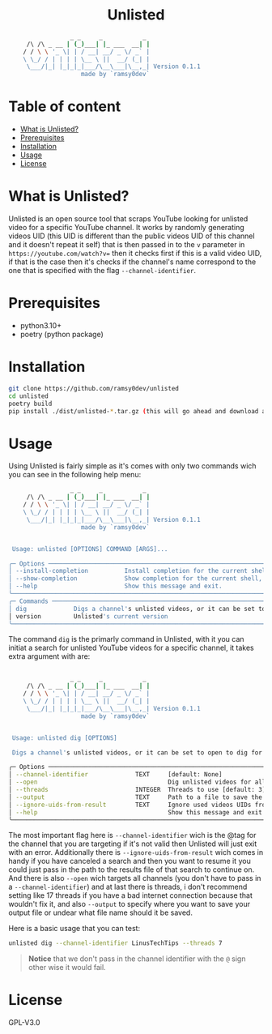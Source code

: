<div align="center">

# Unlisted

</div>

``` bash
                 _ _     _           _
     /\ /\ _ __ | (_)___| |_ ___  __| |
    / / \ \ '_ \| | / __| __/ _ \/ _` |
    \ \_/ / | | | | \__ \ ||  __/ (_| |
     \___/|_| |_|_|_|___/\__\___|\__,_| Version 0.1.1
                    made by `ramsy0dev`
```


# Table of content

* [What is Unlisted?](#what-is-unlisted)
* [Prerequisites](#prerequisites)
* [Installation](#installation)
* [Usage](#usage)
* [License](#license)

# What is Unlisted?

Unlisted is an open source tool that scraps YouTube looking for unlisted video for a specific YouTube channel. It works by randomly generating videos UID (this UID is different than the public videos UID of this channel and it doesn't repeat it self) that is then passed in to the `v` parameter in `https://youtube.com/watch?v=` then it checks first if this is a valid video UID, if that is the case then it's checks if the channel's name correspond to the one that is specified with the flag `--channel-identifier`.

# Prerequisites

* python3.10+
* poetry (python package)

# Installation

``` bash
git clone https://github.com/ramsy0dev/unlisted
cd unlisted
poetry build
pip install ./dist/unlisted-*.tar.gz (this will go ahead and download all the dependecies and unlisted to your system so you can use it as command)
```

# Usage

Using Unlisted is fairly simple as it's comes with only two commands wich you can see in the following help menu:

``` bash
                 _ _     _           _
     /\ /\ _ __ | (_)___| |_ ___  __| |
    / / \ \ '_ \| | / __| __/ _ \/ _` |
    \ \_/ / | | | | \__ \ ||  __/ (_| |
     \___/|_| |_|_|_|___/\__\___|\__,_| Version 0.1.1
                    made by `ramsy0dev`


 Usage: unlisted [OPTIONS] COMMAND [ARGS]...

╭─ Options ──────────────────────────────────────────────────────────────────────────────────────────────────────────────────────────────────────────────────────────────╮
│ --install-completion          Install completion for the current shell.                                                                                                │
│ --show-completion             Show completion for the current shell, to copy it or customize the installation.                                                         │
│ --help                        Show this message and exit.                                                                                                              │
╰────────────────────────────────────────────────────────────────────────────────────────────────────────────────────────────────────────────────────────────────────────╯
╭─ Commands ─────────────────────────────────────────────────────────────────────────────────────────────────────────────────────────────────────────────────────────────╮
│ dig             Digs a channel's unlisted videos, or it can be set to open to dig for all channels                                                                     │
│ version         Unlisted's current version                                                                                                                             │
╰────────────────────────────────────────────────────────────────────────────────────────────────────────────────────────────────────────────────────────────────────────╯

```
The command `dig` is the primarly command in Unlisted, with it you can initiat a search for unlisted YouTube videos for a specific channel, it takes extra argument with are:

``` bash

                 _ _     _           _
     /\ /\ _ __ | (_)___| |_ ___  __| |
    / / \ \ '_ \| | / __| __/ _ \/ _` |
    \ \_/ / | | | | \__ \ ||  __/ (_| |
     \___/|_| |_|_|_|___/\__\___|\__,_| Version 0.1.1
                    made by `ramsy0dev`


 Usage: unlisted dig [OPTIONS]

 Digs a channel's unlisted videos, or it can be set to open to dig for all channels

╭─ Options ──────────────────────────────────────────────────────────────────────────────────────────────────────────────────────────────────────────────────────────────╮
│ --channel-identifier             TEXT     [default: None]                                                                                                              │
│ --open                                    Dig unlisted videos for all channels                                                                                         │
│ --threads                        INTEGER  Threads to use [default: 3]                                                                                                  │
│ --output                         TEXT     Path to a file to save the results in [default: ./]                                                                          │
│ --ignore-uids-from-result        TEXT     Ignore used videos UIDs from a result file [default: None]                                                                   │
│ --help                                    Show this message and exit.                                                                                                  │
╰────────────────────────────────────────────────────────────────────────────────────────────────────────────────────────────────────────────────────────────────────────╯

```
The most important flag here is `--channel-identifier` wich is the @tag for the channel that you are targeting if it's not valid then Unlisted will just exit with an error.
Additionally there is `--ignore-uids-from-result` wich comes in handy if you have canceled a search and then you want to resume it you could just pass in the path to the results file of that search to continue on. And there is also `--open` wich targets all channels (you don't have to pass in a `--channel-identifier`) and at last there is threads, i don't recommend setting like 17 threads if you have a bad internet connection because that wouldn't fix it, and also `--output` to specify where you want to save your output file or undear what file name should it be saved.

Here is a basic usage that you can test:

``` bash
unlisted dig --channel-identifier LinusTechTips --threads 7
```

>__Notice__ that we don't pass in the channel identifier with the `@` sign other wise it would fail.

# License

GPL-V3.0
